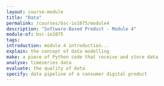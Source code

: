 ```yaml
---
layout: course-module
title: "Data"
permalink: /courses/bsc-io1075/module4
description: "Software-Based Product - Module 4"
module-of: bsc-io1075
tags:
introduction: module 4 introduction...
explain: the concept of data modelling
make: a piece of Python code that receive and store data
analyse: timeseries data
evaluate: the quality of data
specify: data pipeline of a consumer digital product
---
```


